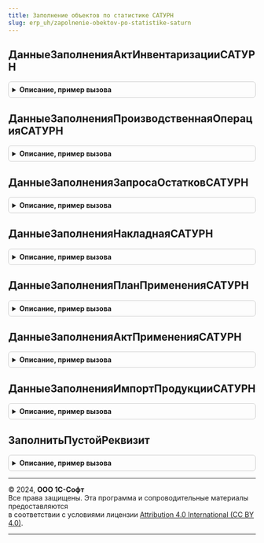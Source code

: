 ```yaml
---
title: Заполнение объектов по статистике САТУРН
slug: erp_uh/zapolnenie-obektov-po-statistike-saturn
---
```



## ДанныеЗаполненияАктИнвентаризацииСАТУРН
<details style="margin: 1em 0; padding: 0.5em; border: 1px solid #ccc; border-radius: 6px;">

<summary style="font-weight: bold; cursor: pointer;">Описание, пример вызова</summary>

```bsl

// Заполнение документа АктИнвентаризацииСАТУРН по статистике
// Параметры:
//  ОрганизацияСАТУРН - СправочникСсылка.КлассификаторОрганизацийСАТУРН
//
// Возвращаемое значение:
//	Структура - данные заполнения:
//  * ОрганизацияСАТУРН - СправочникСсылка.КлассификаторОрганизацийСАТУРН
//  * МестоХранения     - СправочникСсылка.МестаХраненияСАТУРН
Функция ДанныеЗаполненияАктИнвентаризацииСАТУРН(ОрганизацияСАТУРН) Экспорт
```

Пример вызова
```bsl
Результат = ЗаполнениеОбъектовПоСтатистикеСАТУРН.ДанныеЗаполненияАктИнвентаризацииСАТУРН(ОрганизацияСАТУРН) 
```
</details>

## ДанныеЗаполненияПроизводственнаяОперацияСАТУРН
<details style="margin: 1em 0; padding: 0.5em; border: 1px solid #ccc; border-radius: 6px;">

<summary style="font-weight: bold; cursor: pointer;">Описание, пример вызова</summary>

```bsl

// Заполнение документа ПроизводственнаяОперацияСАТУРН по статистике
// Параметры:
//  ОрганизацияСАТУРН - СправочникСсылка.КлассификаторОрганизацийСАТУРН
//
// Возвращаемое значение:
//	Структура - данные заполнения:
//  * ОрганизацияСАТУРН - СправочникСсылка.КлассификаторОрганизацийСАТУРН
//  * МестоХранения     - СправочникСсылка.МестаХраненияСАТУРН
Функция ДанныеЗаполненияПроизводственнаяОперацияСАТУРН(ОрганизацияСАТУРН) Экспорт
```

Пример вызова
```bsl
Результат = ЗаполнениеОбъектовПоСтатистикеСАТУРН.ДанныеЗаполненияПроизводственнаяОперацияСАТУРН(ОрганизацияСАТУРН) 
```
</details>

## ДанныеЗаполненияЗапросаОстатковСАТУРН
<details style="margin: 1em 0; padding: 0.5em; border: 1px solid #ccc; border-radius: 6px;">

<summary style="font-weight: bold; cursor: pointer;">Описание, пример вызова</summary>

```bsl

// Заполнение документа ЗапросОстатковПартийСАТУРН по статистике
// Параметры:
//  ОрганизацияСАТУРН - СправочникСсылка.КлассификаторОрганизацийСАТУРН
//
// Возвращаемое значение:
//	Структура - данные заполнения:
//  * ОрганизацияСАТУРН - СправочникСсылка.КлассификаторОрганизацийСАТУРН
//  * МестоХранения     - СправочникСсылка.МестаХраненияСАТУРН
Функция ДанныеЗаполненияЗапросаОстатковСАТУРН(ОрганизацияСАТУРН) Экспорт
```

Пример вызова
```bsl
Результат = ЗаполнениеОбъектовПоСтатистикеСАТУРН.ДанныеЗаполненияЗапросаОстатковСАТУРН(ОрганизацияСАТУРН) 
```
</details>

## ДанныеЗаполненияНакладнаяСАТУРН
<details style="margin: 1em 0; padding: 0.5em; border: 1px solid #ccc; border-radius: 6px;">

<summary style="font-weight: bold; cursor: pointer;">Описание, пример вызова</summary>

```bsl

// Заполнение документа НакладнаяСАТУРН по статистике
// Параметры:
//  ОрганизацияСАТУРН - СправочникСсылка.КлассификаторОрганизацийСАТУРН
//  ГрузополучательОрганизацияСАТУРН - СправочникСсылка.КлассификаторОрганизацийСАТУРН
//
// Возвращаемое значение:
//	Структура - данные заполнения:
//  * ГрузоотправительОрганизацияСАТУРН - СправочникСсылка.КлассификаторОрганизацийСАТУРН
//  * ГрузоотправительМестоХранения     - СправочникСсылка.МестаХраненияСАТУРН
//  * ГрузополучательОрганизацияСАТУРН  - СправочникСсылка.КлассификаторОрганизацийСАТУРН
//  * ГрузополучательМестоХранения      - СправочникСсылка.МестаХраненияСАТУРН
//  * Операция                          - ПеречислениеСсылка.ВидыОперацийСАТУРН
Функция ДанныеЗаполненияНакладнаяСАТУРН(ОрганизацияСАТУРН, ГрузополучательОрганизацияСАТУРН) Экспорт
```

Пример вызова
```bsl
Результат = ЗаполнениеОбъектовПоСтатистикеСАТУРН.ДанныеЗаполненияНакладнаяСАТУРН(ОрганизацияСАТУРН, ГрузополучательОрганизацияСАТУРН) 
```
</details>

## ДанныеЗаполненияПланПримененияСАТУРН
<details style="margin: 1em 0; padding: 0.5em; border: 1px solid #ccc; border-radius: 6px;">

<summary style="font-weight: bold; cursor: pointer;">Описание, пример вызова</summary>

```bsl

// Заполнение документа ПланПримененияСАТУРН по статистике
// Параметры:
//  ОрганизацияСАТУРН - СправочникСсылка.КлассификаторОрганизацийСАТУРН
//
// Возвращаемое значение:
//	Структура - данные заполнения:
//  * ОрганизацияСАТУРН  - СправочникСсылка.КлассификаторОрганизацийСАТУРН
//  * СрокОграничений    - Строка
//  * СпособПримененияПАТ - ПеречислениеСсылка.СпособыПримененияПАТСАТУРН
Функция ДанныеЗаполненияПланПримененияСАТУРН(ОрганизацияСАТУРН) Экспорт
```

Пример вызова
```bsl
Результат = ЗаполнениеОбъектовПоСтатистикеСАТУРН.ДанныеЗаполненияПланПримененияСАТУРН(ОрганизацияСАТУРН) 
```
</details>

## ДанныеЗаполненияАктПримененияСАТУРН
<details style="margin: 1em 0; padding: 0.5em; border: 1px solid #ccc; border-radius: 6px;">

<summary style="font-weight: bold; cursor: pointer;">Описание, пример вызова</summary>

```bsl

// Заполнение документа АктПримененияСАТУРН по статистике
// Параметры:
//  ОрганизацияСАТУРН - СправочникСсылка.КлассификаторОрганизацийСАТУРН
//
// Возвращаемое значение:
//	Структура - данные заполнения:
//  * ОрганизацияСАТУРН  - СправочникСсылка.КлассификаторОрганизацийСАТУРН
//  * МестоХранения       - СправочникСсылка.МестаХраненияСАТУРН
//  * СпособПримененияПАТ - ПеречислениеСсылка.СпособыПримененияПАТСАТУРН
Функция ДанныеЗаполненияАктПримененияСАТУРН(ОрганизацияСАТУРН) Экспорт
```

Пример вызова
```bsl
Результат = ЗаполнениеОбъектовПоСтатистикеСАТУРН.ДанныеЗаполненияАктПримененияСАТУРН(ОрганизацияСАТУРН) 
```
</details>

## ДанныеЗаполненияИмпортПродукцииСАТУРН
<details style="margin: 1em 0; padding: 0.5em; border: 1px solid #ccc; border-radius: 6px;">

<summary style="font-weight: bold; cursor: pointer;">Описание, пример вызова</summary>

```bsl

// Заполнение документа ИмпортПродукцииСАТУРН по статистике
// Параметры:
//  ОрганизацияСАТУРН - СправочникСсылка.КлассификаторОрганизацийСАТУРН
//
// Возвращаемое значение:
//	Структура - данные заполнения:
//  * ОрганизацияСАТУРН  - СправочникСсылка.КлассификаторОрганизацийСАТУРН
//  * МестоХранения       - СправочникСсылка.МестаХраненияСАТУРН
Функция ДанныеЗаполненияИмпортПродукцииСАТУРН(ОрганизацияСАТУРН) Экспорт
```

Пример вызова
```bsl
Результат = ЗаполнениеОбъектовПоСтатистикеСАТУРН.ДанныеЗаполненияИмпортПродукцииСАТУРН(ОрганизацияСАТУРН) 
```
</details>

## ЗаполнитьПустойРеквизит
<details style="margin: 1em 0; padding: 0.5em; border: 1px solid #ccc; border-radius: 6px;">

<summary style="font-weight: bold; cursor: pointer;">Описание, пример вызова</summary>

```bsl

Процедура ЗаполнитьПустойРеквизит(Объект, ДанныеСтатистики, ИмяРеквизита) Экспорт
```

Пример вызова
```bsl
ЗаполнениеОбъектовПоСтатистикеСАТУРН.ЗаполнитьПустойРеквизит(Объект, ДанныеСтатистики, ИмяРеквизита) 
```
</details>

---

© 2024, **ООО 1С-Софт**  
Все права защищены. Эта программа и сопроводительные материалы предоставляются  
в соответствии с условиями лицензии [Attribution 4.0 International (CC BY 4.0)](https://creativecommons.org/licenses/by/4.0/legalcode).

---
